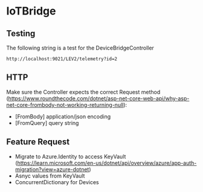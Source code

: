 # IoTBridge

## Testing

The following string is a test for the DeviceBridgeController
```
http://localhost:9021/LEV2/telemetry?id=2
```

## HTTP

Make sure the Controller expects the correct Request method (https://www.roundthecode.com/dotnet/asp-net-core-web-api/why-asp-net-core-frombody-not-working-returning-null):
* [FromBody] application/json encoding
* [FromQuery] query string



## Feature Request

* Migrate to Azure.Identity to access KeyVault (https://learn.microsoft.com/en-us/dotnet/api/overview/azure/app-auth-migration?view=azure-dotnet)
* Asnyc values from KeyVault
* ConcurrentDictionary for Devices